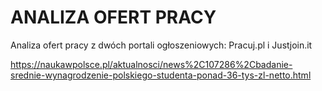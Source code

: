 # ANALIZA OFERT PRACY

Analiza ofert pracy z dwóch portali ogłoszeniowych: Pracuj.pl i Justjoin.it

https://naukawpolsce.pl/aktualnosci/news%2C107286%2Cbadanie-srednie-wynagrodzenie-polskiego-studenta-ponad-36-tys-zl-netto.html